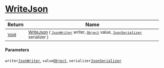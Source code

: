 # [WriteJson](./FeatureDescriptorJsonConverter-100664064.md)



| Return | Name | 
| --- | --- | 
| <sub>[Void](https://docs.microsoft.com/en-us/dotnet/api/System.Void)</sub>| <sub>[WriteJson](./FeatureDescriptorJsonConverter-100664064.md) ( [`JsonWriter`](./FeatureDescriptorJsonConverter-100664064.md) writer, [`Object`](https://docs.microsoft.com/en-us/dotnet/api/System.Object) value, [`JsonSerializer`](./FeatureDescriptorJsonConverter-100664064.md) serializer )</sub>| <br>


#### Parameters
 `writer`[`JsonWriter`](./FeatureDescriptorJsonConverter-100664064.md),  `value`[`Object`](https://docs.microsoft.com/en-us/dotnet/api/System.Object),  `serializer`[`JsonSerializer`](./FeatureDescriptorJsonConverter-100664064.md)